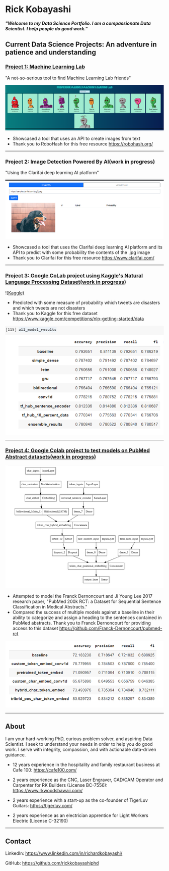 # **Rick Kobayashi**
**_"Welcome to my Data Science Portfolio. I am a compassionate Data Scientist. I help people do good work."_**

## Current Data Science Projects: An adventure in patience and understanding

### [Project 1: Machine Learning Lab](https://github.com/rickkobayashiphd/mandel)

"A not-so-serious tool to find Machine Learning Lab friends"

![Professor Mandel's Machine Learning Lab](images/lab.png)

* Showcased a tool that uses an API to create images from text
* Thank you to RoboHash for this free resource https://robohash.org/

---
### Project 2: Image Detection Powered By AI(work in progress)

"Using the Clarifai deep learning AI platform"

![Clarifai API](images/clarifai.png)

* Showcased a tool that uses the Clarifai deep learning AI platform and its API to predict with some probability the contents of the .jpg image
* Thank you to Clarifai for this free resource https://www.clarifai.com/

---
### [Project 3: Google CoLab project using Kaggle's Natural Language Processing Dataset(work in progress)](https://github.com/rickkobayashiphd/nlp)

![[Kaggle)](images/kaggle.png)

* Predicted with some measure of probability which tweets are disasters and which tweets are not disasters
* Thank you to Kaggle for this free dataset https://www.kaggle.com/competitions/nlp-getting-started/data


![Results](images/encoder.png "Model Comparison")

---
### [Project 4: Google Colab project to test models on PubMed Abstract datasets(work in progress)](https://github.com/rickkobayashiphd/pubmed)

![Model](images/model.png "Logo Title")

* Attempted to model the Franck Dernoncourt and Ji Young Lee 2017 research paper, "PubMed 200k RCT: a Dataset for Sequential Sentence Classification in Medical Abstracts." 
* Compared the success of multiple models against a baseline in their ability to categorize and assign a heading to the sentences contained in PubMed abstracts.
 Thank you to Franck Dernoncourt for providing access to this dataset https://github.com/Franck-Dernoncourt/pubmed-rct

![Results](images/tribrid.png "Model Comparison")

---

## **About**

I am your hard-working PhD, curious problem solver, and aspiring Data Scientist. 
I seek to understand your needs in order to help you do good work. 
I serve with integrity, compassion, and with actionable data-driven guidance.

* 12 years experience in the hospitality and family restaurant business at Cafe 100:
https://cafe100.com/

* 2 years experience as the CNC, Laser Engraver, CAD/CAM Operator and Carpenter for RK Builders (License BC-7556): 
https://www.rkwoodshawaii.com/

* 2 years experience with a start-up as the co-founder of TigerLuv Guitars:
https://tigerluv.com/

* 2 years experience as an electrician apprentice for Light Workers Electric (License C-32190)

---

## **Contact**

LinkedIn: https://www.linkedin.com/in/richardkobayashi/

GitHub: https://github.com/rickkobayashiphd
